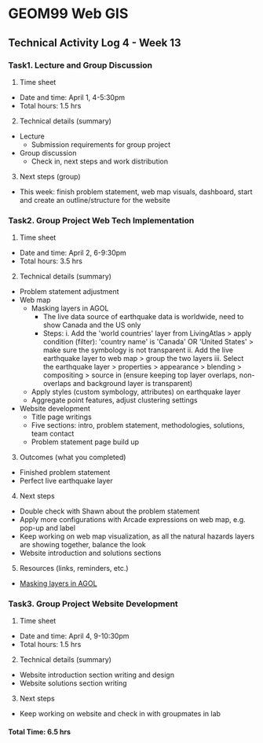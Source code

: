 # GEOM99 Web GIS
## Technical Activity Log 4 - Week 13

### Task1. Lecture and Group Discussion
1. Time sheet 
  * Date and time: April 1, 4-5:30pm
  * Total hours: 1.5 hrs

2. Technical details (summary)
  * Lecture
    - Submission requirements for group project
  * Group discussion 
    - Check in, next steps and work distribution

3. Next steps (group)
  * This week: finish problem statement, web map visuals, dashboard, start and create an outline/structure for the website 


### Task2. Group Project Web Tech Implementation
1. Time sheet 
  * Date and time: April 2, 6-9:30pm
  * Total hours: 3.5 hrs

2. Technical details (summary)
  * Problem statement adjustment
  * Web map
    - Masking layers in AGOL
      + The live data source of earthquake data is worldwide, need to show Canada and the US only
      + Steps: 
          i. Add the 'world countries' layer from LivingAtlas > apply condition (filter): 'country name' is 'Canada' OR 'United States' > make sure the symbology is not transparent
          ii. Add the live earthquake layer to web map > group the two layers
          iii. Select the earthquake layer > properties > appearance > blending > compositing > source in (ensure keeping top layer overlaps, non-overlaps and background layer is transparent)
    - Apply styles (custom symbology, attributes) on earthquake layer
    - Aggregate point features, adjust clustering settings
  * Website development
    - Title page writings
    - Five sections: intro, problem statement, methodologies, solutions, team contact
    - Problem statement page build up

3. Outcomes (what you completed) 
  * Finished problem statement
  * Perfect live earthquake layer

4. Next steps
  * Double check with Shawn about the problem statement
  * Apply more configurations with Arcade expressions on web map, e.g. pop-up and label
  * Keep working on web map visualization, as all the natural hazards layers are showing together, balance the look
  * Website introduction and solutions sections 

5. Resources (links, reminders, etc.)
  * [Masking layers in AGOL](https://community.esri.com/t5/arcgis-online-questions/masking-layers-in-agol/td-p/577433)


### Task3. Group Project Website Development
1. Time sheet 
  * Date and time: April 4, 9-10:30pm
  * Total hours: 1.5 hrs

2. Technical details (summary)
  * Website introduction section writing and design
  * Website solutions section writing

3. Next steps
  * Keep working on website and check in with groupmates in lab


#### Total Time: 6.5 hrs